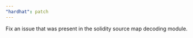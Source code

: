 ```yaml
---
"hardhat": patch
---
```


Fix an issue that was present in the solidity source map decoding module.
